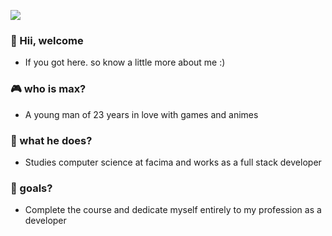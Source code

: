 ![](https://uploaddeimagens.com.br/images/002/914/924/full/assinatura.png?1602340212)

### :space_invader: Hii, welcome
- If you got here. so know a little more about me :)

### :video_game: who is max?
- A young man of 23 years in love with games and animes

### :dragon_face: what he does?
- Studies computer science at facima and works as a full stack developer

### :dart: goals?
- Complete the course and dedicate myself entirely to my profession as a developer
